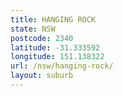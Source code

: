 ```yaml
---
title: HANGING ROCK
state: NSW
postcode: 2340
latitude: -31.333592
longitude: 151.138322
url: /nsw/hanging-rock/
layout: suburb
---
```

